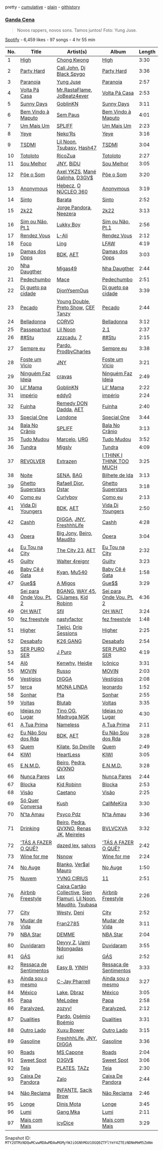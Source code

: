 pretty - [cumulative](/playlists/cumulative/37i9dQZF1DX59I2hjkhLtN.md) - [plain](/playlists/plain/37i9dQZF1DX59I2hjkhLtN) - [githistory](https://github.githistory.xyz/mackorone/spotify-playlist-archive/blob/main/playlists/plain/37i9dQZF1DX59I2hjkhLtN)

### [Ganda Cena](https://open.spotify.com/playlist/37i9dQZF1DX59I2hjkhLtN)

> Novos rappers, novos sons\. Tamos juntos! Foto: Yung Juse.

[Spotify](https://open.spotify.com/user/spotify) - 6,459 likes - 97 songs - 4 hr 55 min

| No. | Title | Artist(s) | Album | Length |
|---|---|---|---|---|
| 1 | [High](https://open.spotify.com/track/1RAjIfnjvCEQlalwjEIQjX) | [Chong Kwong](https://open.spotify.com/artist/0ckd5xl3yooOAZKClYktdr) | [High](https://open.spotify.com/album/0HrkY5KOogMeCdJUXyo4Bt) | 3:30 |
| 2 | [Party Hard](https://open.spotify.com/track/3x1lrn6EKBSM6yRXQwgzQX) | [Cali John](https://open.spotify.com/artist/44LkKBh5Gk5KLl2C7jIl7I), [Dj Black Spygo](https://open.spotify.com/artist/2A0VfJYVYzMd2EzexuHvjY) | [Party Hard](https://open.spotify.com/album/4UNhQRsBuhMbw5dL2C62Eo) | 3:36 |
| 3 | [Paranoia](https://open.spotify.com/track/6gWxs2UBdPiTs9D9LgrLjK) | [Yung Juse](https://open.spotify.com/artist/7HelyGdEBoc25C7inwIXVJ) | [Paranoia](https://open.spotify.com/album/4leqMHWzHssFnpsD8AclBr) | 2:57 |
| 4 | [Volta Pá Casa](https://open.spotify.com/track/3K0wXTTJiBIuUSRr77IQe2) | [Mr.RastaFlame](https://open.spotify.com/artist/5Azqkb62OwKGcNH9ucNwcd), [JoBeatz4ever](https://open.spotify.com/artist/7DbAUL53ZfWUiuT461grvD) | [Volta Pá Casa](https://open.spotify.com/album/3vV6vjYVLIEXFsroo4Gib1) | 2:53 |
| 5 | [Sunny Days](https://open.spotify.com/track/1SzOE79Umy051n5W8AurA4) | [GoblinKN](https://open.spotify.com/artist/0OJs0er3DOXBhjT6xZhNHA) | [Sunny Days](https://open.spotify.com/album/4OjoMiWyIYQkN5oshMfD1c) | 3:11 |
| 6 | [Bem Vindo à Maputo](https://open.spotify.com/track/1me9KgdKWaTXm8ihbieMlz) | [Sem Paus](https://open.spotify.com/artist/1eO3UFY5NF3M3VY8MOBbcE) | [Bem Vindo à Maputo](https://open.spotify.com/album/0pP2OqSFdvkTG9IcjfMOoJ) | 4:01 |
| 7 | [Um Mais Um](https://open.spotify.com/track/6H5dHSlFPPw4YBoTE7qO9B) | [SPLIFF](https://open.spotify.com/artist/2QPRzhivMb2TfzvZKpQYxL) | [Um Mais Um](https://open.spotify.com/album/7esXbDxgwjqbo2m9Wvux5J) | 2:23 |
| 8 | [Yeye](https://open.spotify.com/track/1xzkQc0ul2PAPvCrBmlWsb) | [Neko’Rs](https://open.spotify.com/artist/4zx51r3gseQXjy8yEs20ee) | [Yeye](https://open.spotify.com/album/00pJrdgOVZDGudXcBy6qOZ) | 3:16 |
| 9 | [TSDMI](https://open.spotify.com/track/6U99m3hDGKCv4qezHVKelQ) | [Lil Noon](https://open.spotify.com/artist/3e4WPDmHpNiXhaAy8tGfRs), [Tsubasv](https://open.spotify.com/artist/12LDzeztDQ0bk2C3SHjh7i), [Hash47](https://open.spotify.com/artist/3c9qJ1kCxoMGTGaj2kjedZ) | [TSDMI](https://open.spotify.com/album/3ewCPWjgJY7hDypBususY1) | 3:04 |
| 10 | [Totoloto](https://open.spotify.com/track/54NV8OT1s9YC1K7xpyjxOx) | [RicoZua](https://open.spotify.com/artist/7LQ86herEH95Gz10G9AEsa) | [Totoloto](https://open.spotify.com/album/5O9roURRhmpSDOs8840Ubn) | 2:27 |
| 11 | [Sou Melhor](https://open.spotify.com/track/4EfImrloio3uJYUYRYUr9E) | [JNY](https://open.spotify.com/artist/2JW7JPlsb29nRKl5yEVNru), [BiDU](https://open.spotify.com/artist/0g4pI2zFfWsjyvugZT0fBg) | [Sou Melhor](https://open.spotify.com/album/1iegzQePPFIidLy2H4Gq73) | 3:05 |
| 12 | [Põe o Som](https://open.spotify.com/track/42m8fsK3zmUoCLuFPENJfx) | [Axel YKZS](https://open.spotify.com/artist/2I0aOB0R09vFSHeZHs6xGK), [Mané Galinha](https://open.spotify.com/artist/3et8BhSKVuUPR7BIPPbvtV), [D3GV$](https://open.spotify.com/artist/7MIDIkZtju1sqG2WbbzxNS) | [Põe o Som](https://open.spotify.com/album/6LMoXWUe8p0RJ8Dn53559S) | 3:20 |
| 13 | [Anonymous](https://open.spotify.com/track/3K27rwWRxMEKCUmbnb9xXn) | [Hebecz](https://open.spotify.com/artist/6cxNecG2Z0Z4IKrgPLV49W), [O NÚCLEO 360](https://open.spotify.com/artist/2an0HLAQrLuRmr2z4OAl7O) | [Anonymous](https://open.spotify.com/album/3IsEzzDit3f383Jee4Y0jA) | 3:19 |
| 14 | [Sinto](https://open.spotify.com/track/5Uf9UCWdE5mBVI1R3cNuGy) | [Barata](https://open.spotify.com/artist/3rVH1MtVxsddVwm6QcEAMN) | [Sinto](https://open.spotify.com/album/0Yvz5ibzYfetFuhy2BcsCL) | 2:52 |
| 15 | [2k22](https://open.spotify.com/track/0bMb4w8Uo53ANVn9ddxAe5) | [Jorge Pandora](https://open.spotify.com/artist/4xYoLl7zQC7hFDLODIWX5S), [Neezera](https://open.spotify.com/artist/3iB3ABE3L1OedkwYVV9rrF) | [2k22](https://open.spotify.com/album/5p3LXoHKDc1SYkUfZL5UFL) | 3:13 |
| 16 | [Sim ou Não, Pt.1](https://open.spotify.com/track/1NTA44yi8RGGObPHuZO7zT) | [Lukky Boy](https://open.spotify.com/artist/5FlnhIR9qfozOYH8bfoeEF) | [Sim ou Não, Pt.1](https://open.spotify.com/album/5T0Q51iVVura4U4IKEhQQR) | 2:56 |
| 17 | [Rendez Vous](https://open.spotify.com/track/083SY7cT3XODPbG3rSteh6) | [L\-Ali](https://open.spotify.com/artist/2O6Oes2ZnqSwoUHFl7rTyy) | [Rendez Vous](https://open.spotify.com/album/63dhxW3bKwPsh7diCrP9Kh) | 2:12 |
| 18 | [Foco](https://open.spotify.com/track/61u9SJuUOLiC2rtVakPzW8) | [Ling](https://open.spotify.com/artist/3SPmDLybgj2SVqxXV2lcbL) | [LFAW](https://open.spotify.com/album/1i33gJTU7AV8QCfeLOhVZd) | 4:19 |
| 19 | [Damas dos Opps](https://open.spotify.com/track/6yyirBOiGfQQhuqpIim06A) | [BDK](https://open.spotify.com/artist/5Tc8YPgQE8QSBFEFioXGJj), [AET](https://open.spotify.com/artist/1PSaLNwxWV9e6NCrxNbpIu) | [Damas dos Opps](https://open.spotify.com/album/2bgd8LSar1o1zWZLgJfwfy) | 3:03 |
| 20 | [Nha Daugther](https://open.spotify.com/track/6EnjfHmcyU3qTIuA9slH45) | [Migas49](https://open.spotify.com/artist/6Hnrgc0O4rl4opKBup4reu) | [Nha Daugther](https://open.spotify.com/album/6NZoJF2r9wdqaYGhgaQTEF) | 2:44 |
| 21 | [Pedechumbo](https://open.spotify.com/track/4x9o74BdEEp0sJSAnEQuz0) | [Mace](https://open.spotify.com/artist/3wlTwr7nX3rilFm48w3bmB) | [Pedechumbo](https://open.spotify.com/album/11Om4h1jBirl5p4G9Cbf0D) | 2:51 |
| 22 | [Di gueto pa cidade](https://open.spotify.com/track/32kVYI2bJEXHN2J0gmSJKQ) | [DjonYsemOus](https://open.spotify.com/artist/6sPuD7z9pGFvaXwl4EFCgX) | [Di gueto pa cidade](https://open.spotify.com/album/5El4eOHhSvtSFcCCoARjWK) | 3:39 |
| 23 | [Pecado](https://open.spotify.com/track/037nl4abMdFwJ2WCSjFKyZ) | [Young Double](https://open.spotify.com/artist/7uxVtHLLKggSUN4MNqqBfY), [Preto Show](https://open.spotify.com/artist/4YlvKlWWHJl1TuXvrk94OW), [CEF Tanzy](https://open.spotify.com/artist/1H9tGEiPd91p977DunDG8G) | [Pecado](https://open.spotify.com/album/07WKzgoI77vB9qO4ei7Z40) | 2:44 |
| 24 | [Belladonna](https://open.spotify.com/track/6t2UFFBLs8LC3zOh5zlnc6) | [CORVO](https://open.spotify.com/artist/2hdw5BXedPFnS6Od3XC8ru) | [Belladonna](https://open.spotify.com/album/12qJjHY5zLzUYRpwiHQoaq) | 3:12 |
| 25 | [Passepartout](https://open.spotify.com/track/7FxwVjDWhKhRGQCBvWtAwA) | [Lil Noon](https://open.spotify.com/artist/3e4WPDmHpNiXhaAy8tGfRs) | [2.1](https://open.spotify.com/album/2cZYFROLCjFILt3fB3HnUm) | 2:37 |
| 26 | [\#\#Stu](https://open.spotify.com/track/6NaNEwnwIa9dqKcwLS7mil) | [zzzcadu](https://open.spotify.com/artist/0DIehbEcFbN8eTYPa8ebEf), [7](https://open.spotify.com/artist/6hoWo77VBtztMZ5tg5Mioo) | [\#\#Stu](https://open.spotify.com/album/63oJ3UVRUxKZAAkyi3dNnV) | 2:15 |
| 27 | [Sempre eu](https://open.spotify.com/track/4GiGijkuK5Y7hULCLRtJhT) | [Pardo](https://open.spotify.com/artist/7I2mGF3XBNuIa5hs1NeeGm), [ProdbyCharles](https://open.spotify.com/artist/0I1wWcI48vECAW39jPOehN) | [Sempre eu](https://open.spotify.com/album/6ESEobq4EDIQbBeuFEtdTj) | 3:38 |
| 28 | [Foste um Vício](https://open.spotify.com/track/205EI5BcZGUAmr2CDLT8Au) | [JNY](https://open.spotify.com/artist/2JW7JPlsb29nRKl5yEVNru) | [Foste um Vício](https://open.spotify.com/album/0YRohggaep7lzKfXr1xfxs) | 3:21 |
| 29 | [Ninguém Faz Ideia](https://open.spotify.com/track/6ZaVCWZIb8wiGrwFjcFadH) | [cravas](https://open.spotify.com/artist/3LuKat45xwOKJVMIxh7Bta) | [Ninguém Faz Ideia](https://open.spotify.com/album/0Qxl6uv7r0Bay9WQaGTJxY) | 2:49 |
| 30 | [Lil’ Mama](https://open.spotify.com/track/0PEx00oNeE6UfW0WTMJAhO) | [GoblinKN](https://open.spotify.com/artist/0OJs0er3DOXBhjT6xZhNHA) | [Lil’ Mama](https://open.spotify.com/album/561GPEQDZwXPwPPpmRVPIR) | 2:22 |
| 31 | [império](https://open.spotify.com/track/26G4jcrEsUKiVN4JGGTRYN) | [eddy0](https://open.spotify.com/artist/0IwWt2hhkBZeP8hpwjYrDZ) | [império](https://open.spotify.com/album/1oAPEjEXi5HB8bWLXMT0Ed) | 2:24 |
| 32 | [Fuinha](https://open.spotify.com/track/2sGTYRvUd3bP65Ax0CEoTR) | [Remedy DON Dadda](https://open.spotify.com/artist/4Pk4SkoJXaM7GCpRHKK8yL), [AET](https://open.spotify.com/artist/1PSaLNwxWV9e6NCrxNbpIu) | [Fuinha](https://open.spotify.com/album/02mqc3tqkacfrQon2RX9dj) | 2:40 |
| 33 | [Special One](https://open.spotify.com/track/0HPJcGkZpSI2evjzzivHXk) | [Londone](https://open.spotify.com/artist/1rCRiVBfLiDomUEUNGykT2) | [Special One](https://open.spotify.com/album/5HEchXSoc4SJnLjbVqGqFw) | 3:44 |
| 34 | [Bala No Crânio](https://open.spotify.com/track/6rT73pMVAgtm5cxr7sqpZt) | [SPLIFF](https://open.spotify.com/artist/2QPRzhivMb2TfzvZKpQYxL) | [Bala No Crânio](https://open.spotify.com/album/5eJNHIxUCMszMg1GdbuhQb) | 3:13 |
| 35 | [Tudo Mudou](https://open.spotify.com/track/2XfGBVchQoNXdxmiZTnhSP) | [Marcelo](https://open.spotify.com/artist/4vtDYMpNi4ZFBGjOie9rwM), [URG](https://open.spotify.com/artist/7kKEaWgCxK4lLwnrmsDZDL) | [Tudo Mudou](https://open.spotify.com/album/3rbUeYAIbQZnNJkEsia5kY) | 3:52 |
| 36 | [Tundra](https://open.spotify.com/track/6MBVLXWkylitlJOXb9nPsG) | [Migsly](https://open.spotify.com/artist/4T85tykJaQiepqhyyKurwZ) | [Tundra](https://open.spotify.com/album/3yM8zrPKGaGhxxvnzZEtUZ) | 4:09 |
| 37 | [REVOLVER](https://open.spotify.com/track/6Ncfl5A354xEKXWAxdp1bj) | [Extrazen](https://open.spotify.com/artist/2PcroavCL0hrKcRgRUGa7O) | [I THINK I THINK TOO MUCH](https://open.spotify.com/album/2YFKwrCMam3s3KWl97Rbwo) | 3:25 |
| 38 | [Noite](https://open.spotify.com/track/2VV8KZ7OfNoNcTdllfTSDB) | [SENA](https://open.spotify.com/artist/15J7l0QY1QxT79hd8zIH9x), [BAG](https://open.spotify.com/artist/3PJT4Sm6DjSKA6YJwcbCx5) | [Bilhete de Ida](https://open.spotify.com/album/1wJsKpaEFdeOjzq40QUnmI) | 3:13 |
| 39 | [Ghetto Superstars](https://open.spotify.com/track/1KVCbIvSAbLM7BOF3BjUO6) | [Rafaell Dior](https://open.spotify.com/artist/4G8d2H1R7P1rlGptL7Uzla), [Dstar](https://open.spotify.com/artist/3DdlhtzIfv8fBhO7kHgU1P) | [Ghetto Superstars](https://open.spotify.com/album/4lMmnsh3W2lCxnV9tm33nf) | 3:18 |
| 40 | [Como eu](https://open.spotify.com/track/0Nl5o1LvEhrgJvS8FRxSH8) | [Curlyboy](https://open.spotify.com/artist/3FzjJj14RiFMIe8dlYkFth) | [Como eu](https://open.spotify.com/album/2JxdsRAnxvSqSK4mODOsDi) | 2:13 |
| 41 | [Vida Di Youngers](https://open.spotify.com/track/3mrcQCfTL4SnxXkcYYOfo9) | [BDK](https://open.spotify.com/artist/5Tc8YPgQE8QSBFEFioXGJj), [AET](https://open.spotify.com/artist/1PSaLNwxWV9e6NCrxNbpIu) | [Vida Di Youngers](https://open.spotify.com/album/38UtNeNwDPLvYBzvQ4hWDq) | 2:50 |
| 42 | [Cashh](https://open.spotify.com/track/4dQPcRiNXw6idTGWW4ngZF) | [DIGGA](https://open.spotify.com/artist/1xaT7wj44eRYp4YHntRW6i), [JNY](https://open.spotify.com/artist/2JW7JPlsb29nRKl5yEVNru), [FreshhhLife](https://open.spotify.com/artist/5RBV8O5vegqvKHF8tiCz4O) | [Cashh](https://open.spotify.com/album/4Mi08knLklj8pKdeFfvhF5) | 4:28 |
| 43 | [Ópera](https://open.spotify.com/track/6WIcPOCaLiIVmFWPT38nhB) | [Big Jony](https://open.spotify.com/artist/6wrMJAqosSbDU8Zq0kt08M), [Beiro](https://open.spotify.com/artist/1woeDwFlKucZ8AtKLx9hnn), [Maudito](https://open.spotify.com/artist/3gdY1A4a32KWBCrahsPYiR) | [Ópera](https://open.spotify.com/album/3X5GQDNK0gT8QLacTHjrtn) | 3:04 |
| 44 | [Eu Tou na City](https://open.spotify.com/track/5GyTy7u9aYw6aqZ22ykvBQ) | [The City 23](https://open.spotify.com/artist/3AagU4UXWjabPDPYTKyzbD), [AET](https://open.spotify.com/artist/1PSaLNwxWV9e6NCrxNbpIu) | [Eu Tou na City](https://open.spotify.com/album/1XXsS6t4zfvPUsqEP3c3It) | 2:32 |
| 45 | [Guilty](https://open.spotify.com/track/2iF3roQUvbS7oPjGy5p7d8) | [Walter 4reignr](https://open.spotify.com/artist/0QzzLKzJwwEuw3TFt0A0Lt) | [Guilty](https://open.spotify.com/album/2JDDjfS8x9Bca4wE7Z2rhu) | 3:23 |
| 46 | [Baby Cê é Gata](https://open.spotify.com/track/2gmFueqqH3YAPjqWD079NW) | [Kyan](https://open.spotify.com/artist/05qCf6M7E7AxizHVmrcPqh), [Mu540](https://open.spotify.com/artist/13yQqjPy4Esq0Ru3R1fipU) | [Baby Cê é Gata](https://open.spotify.com/album/5f2JmFWYRce089Q0TTl0De) | 1:58 |
| 47 | [Gue$$](https://open.spotify.com/track/58D6c8fZ6GIV9BwVYk1SjT) | [A Migos](https://open.spotify.com/artist/7wGVWzuplGcxBMnF0EmfGV) | [Gue$$](https://open.spotify.com/album/6ou4Pclbyk6LAo0spPErzB) | 3:29 |
| 48 | [Sei para Onde Vou, Pt\. 2](https://open.spotify.com/track/7uxISvCC385JTdpoR7UpfT) | [BGANG](https://open.spotify.com/artist/3xAkUhhaPi6ocBsUJtENpY), [WAY 45](https://open.spotify.com/artist/5HecInQ5WBDHP4mkrU9TXv), [CiiJames](https://open.spotify.com/artist/6uobO59LVZ0nchjErsdFlX), [Kid Robinn](https://open.spotify.com/artist/1d6Yr0fkBLjrTW6bPHTzJd) | [Sei para Onde Vou, Pt\. 2](https://open.spotify.com/album/2DW2clrlidkgpdLOA2H5ml) | 4:36 |
| 49 | [OH WAIT](https://open.spotify.com/track/0BJ2rWE1NLyo4kaxi6CeOB) | [Sfil](https://open.spotify.com/artist/4SdefXsHLZnpwJGU5dgDcv) | [OH WAIT](https://open.spotify.com/album/06NGSUGd7nyodZFNeAYK6n) | 3:24 |
| 50 | [fez freestyle](https://open.spotify.com/track/1NIaNh4HkYvQO4xo1h8ea9) | [nastyfactor](https://open.spotify.com/artist/6txPp4e05GExCjHl2oELQ1) | [fez freestyle](https://open.spotify.com/album/5O0sxPyevZdjkp9dEmmlPn) | 1:48 |
| 51 | [Higher](https://open.spotify.com/track/7dLKewNgHXyIvGf7bR3gMo) | [Tieijci](https://open.spotify.com/artist/4anxxxE3Dilg7ugHS6plnH), [Drip Sessions](https://open.spotify.com/artist/2Nm88jt6GY4e5uucNuuUor) | [Higher](https://open.spotify.com/album/6ArQvuLEJEK44ybRpaALvl) | 2:25 |
| 52 | [Desabafo](https://open.spotify.com/track/3QCrLy3HWcBVVTsFh1qYyP) | [K26 GANG](https://open.spotify.com/artist/68OYr297NWEn4a1G8nm51k) | [Desabafo](https://open.spotify.com/album/0zsieLXAguJ86GOkirJc4r) | 2:54 |
| 53 | [SER PURO SER](https://open.spotify.com/track/6qXAKUpIcUw2yEyAqE8vz5) | [J Puro](https://open.spotify.com/artist/0YmfUBWWHzOlG92JNsqiFl) | [SER PURO SER](https://open.spotify.com/album/69QR1IQ0wpTLs9Yn8kfwXI) | 4:19 |
| 54 | [Alô](https://open.spotify.com/track/6BEujpD6k3AQqe7HlqURvJ) | [Kenwhy](https://open.spotify.com/artist/5Yp3BOk6SCxdUw914xgm3U), [Heidje](https://open.spotify.com/artist/5tm9w5jaG6pvK8Z0iRF0qx) | [Icônico](https://open.spotify.com/album/63AQQ7Eh9MIPM5EbPXfpu6) | 3:31 |
| 55 | [MOVIN](https://open.spotify.com/track/2VIK0WOACLzRdjqFkfLeK3) | [Russo](https://open.spotify.com/artist/2rxNBCnHbDhAbPpxRlGlYC) | [MOVIN](https://open.spotify.com/album/6NhhErSVuG794s8c80fFrB) | 2:03 |
| 56 | [Vestígios](https://open.spotify.com/track/3dRiraiBjHEAeNe6KX4pbv) | [DIGGA](https://open.spotify.com/artist/1xaT7wj44eRYp4YHntRW6i) | [Vestígios](https://open.spotify.com/album/2xtuekWysAdNlXfP9fsu5Y) | 2:08 |
| 57 | [terça](https://open.spotify.com/track/5ulRDeVBapMpRkpXPXWHYI) | [MONA LINDA](https://open.spotify.com/artist/3XzUVgrvEtWqDMNcMsoZxD) | [leonardo](https://open.spotify.com/album/6xzo7VdZDUWcE8u7q1a3P0) | 1:52 |
| 58 | [Sonhar](https://open.spotify.com/track/1jdkbqMCGE0E18Pk2aOawJ) | [Pta](https://open.spotify.com/artist/3VIQzyoHE4thDQjYkR0AEA) | [Sonhar](https://open.spotify.com/album/5kmrJzY3TS0ZkGUB0CvjoI) | 2:55 |
| 59 | [Voltas](https://open.spotify.com/track/2QxuKYDPFmvsOnlKGWKDSq) | [Blutab](https://open.spotify.com/artist/22kBEgCG7XpuS0OJS1vP07) | [Voltas](https://open.spotify.com/album/526Vh66gz5Dzg9jF0MW3PI) | 3:35 |
| 60 | [Ideias no Lugar](https://open.spotify.com/track/236dzRKMk5kfxGeyZVReyf) | [Tino OG](https://open.spotify.com/artist/4eS9qGsJeOE6d5cqAlfPST), [Madruga NGK](https://open.spotify.com/artist/6Jt35N2QzqzS7zFetDKC1c) | [Ideias no Lugar](https://open.spotify.com/album/7p3Y7vrj7Y6jArFG6VMAt6) | 4:30 |
| 61 | [A Tua Prima](https://open.spotify.com/track/7uWECm0QhLA96rT6xd4TQP) | [Nameless](https://open.spotify.com/artist/6piBXicdcbEJFJAdhvamMD) | [A Tua Prima](https://open.spotify.com/album/67BdsbFY2P6klujO5a55Gr) | 2:11 |
| 62 | [Eu Não Sou dos Rda](https://open.spotify.com/track/2HGROzT1iAqJEJIFmT0BID) | [BDK](https://open.spotify.com/artist/5Tc8YPgQE8QSBFEFioXGJj), [AET](https://open.spotify.com/artist/1PSaLNwxWV9e6NCrxNbpIu) | [Eu Não Sou dos Rda](https://open.spotify.com/album/4IHRBKwgFrKdMwUuRtTAdY) | 3:28 |
| 63 | [Quem](https://open.spotify.com/track/2UgBNhqNMdeDKJwUGclEJP) | [Kilate](https://open.spotify.com/artist/3tN78fjmBvWYfpWUEirKsc), [Sp Deville](https://open.spotify.com/artist/1wHB76zF5xN5iRX6Gcstsb) | [Quem](https://open.spotify.com/album/3lnwM1B8KcwaHeIJu2mWCm) | 2:49 |
| 64 | [KIWI](https://open.spotify.com/track/6Ccwm792CDDxGsaCXnzDP6) | [HeartLess](https://open.spotify.com/artist/72bZdVlE9OFvEJcWj7q23r) | [KIWI](https://open.spotify.com/album/6vpxyaBE5Fbt26igJAvxt3) | 3:05 |
| 65 | [E.N.M.D.](https://open.spotify.com/track/4Q2RneUcCBoj15VhkY4lkP) | [Beiro](https://open.spotify.com/artist/1woeDwFlKucZ8AtKLx9hnn), [Pedra](https://open.spotify.com/artist/0pqtHEnbvxrph9Rg21qqBa), [QVXNO](https://open.spotify.com/artist/7sQiNKC05009DdquIQkhYm) | [E.N.M.D.](https://open.spotify.com/album/42EFAGFV8BoluMcth8aO3k) | 3:28 |
| 66 | [Nunca Pares](https://open.spotify.com/track/6JJkSl7P73nkjWcGTXvINB) | [Lex](https://open.spotify.com/artist/0mXNHuEkPrnQlsxKsIqzBF) | [Nunca Pares](https://open.spotify.com/album/5MsuLAnLzlJ1ot80UoIwtz) | 2:44 |
| 67 | [Blocka](https://open.spotify.com/track/1x4EIQhc6HsEUPPIMeNip7) | [Kid Robinn](https://open.spotify.com/artist/1d6Yr0fkBLjrTW6bPHTzJd) | [Blocka](https://open.spotify.com/album/2PFJQSzCOGTpXrfJBVyYQ8) | 2:53 |
| 68 | [Visão](https://open.spotify.com/track/2weWvs8ezDfSCdsFw4BsfX) | [Caetano](https://open.spotify.com/artist/4aqasGVO55fAjt2wmZ9jS4) | [Visão](https://open.spotify.com/album/35KVKQTMmxlTd5pyWlOY0D) | 2:25 |
| 69 | [Só Quer Conversa](https://open.spotify.com/track/1BSjPJ7X1yyoyjOhKrcoFf) | [Kush](https://open.spotify.com/artist/0CwAQrSu25Y0N4l7APfHKj) | [CallMeKira](https://open.spotify.com/album/3iiC1ISEQw5UGP8m7oSua9) | 3:30 |
| 70 | [N'ta Amau](https://open.spotify.com/track/2dQeZjABhYmAHOf8hoa3dr) | [Psyco Pdz](https://open.spotify.com/artist/4lEJQE8znF91LHaCVhm6ZX) | [N'ta Amau](https://open.spotify.com/album/7ClEhkAX46ygzQGE3VuSWU) | 3:36 |
| 71 | [Drinking](https://open.spotify.com/track/1oa50ZBwLl1Ukxzi8fwQVa) | [Beiro](https://open.spotify.com/artist/1woeDwFlKucZ8AtKLx9hnn), [Pedra](https://open.spotify.com/artist/0pqtHEnbvxrph9Rg21qqBa), [QVXNO](https://open.spotify.com/artist/7sQiNKC05009DdquIQkhYm), [Renas JK](https://open.spotify.com/artist/3w4TDO85KCndvMgl7apsDx), [Meireles](https://open.spotify.com/artist/580dOPH0y6qmSC2ZDUHVTp) | [BVLVCXVA](https://open.spotify.com/album/2flLqc8X2A0C0qC1MoAay3) | 3:32 |
| 72 | ['TÁS A FAZER O QUÊ?](https://open.spotify.com/track/5zzFAHJvoHNdbxyxmSSn0y) | [dazed lex](https://open.spotify.com/artist/3CEB5Fx5pNe5hlLxjEiwpi), [salvxs](https://open.spotify.com/artist/5Dn3CffS4hYxI3yZXkfS4f) | ['TÁS A FAZER O QUÊ?](https://open.spotify.com/album/4vMrwJJCFKWr7zIBYnXe27) | 2:42 |
| 73 | [Wine for me](https://open.spotify.com/track/4x3qG5OWwVBFL7I7uNbiPE) | [Nsnow](https://open.spotify.com/artist/1Algk1jxKZzQc5OF1pDrxL) | [Wine for me](https://open.spotify.com/album/6B9wuurKE6Y6PTNRmzzGvk) | 2:24 |
| 74 | [No Auge](https://open.spotify.com/track/3x5GJdAjrriDjpiXBgirwA) | [Blanko](https://open.spotify.com/artist/45Tim2ONMuopCOzCaZUAaB), [Ver$al Mauro](https://open.spotify.com/artist/71E8IvfUhz76okrGG7zvjR) | [No Auge](https://open.spotify.com/album/5NNrm6BeGorpUpELB27Wyi) | 1:50 |
| 75 | [Nuvem](https://open.spotify.com/track/10AwYtKUb5h6nEbSiNlVvQ) | [YVNG CIRIUS](https://open.spotify.com/artist/49Vq1CEhXIzeNDnXPWYDzA) | [11](https://open.spotify.com/album/17i647lAXr88FRR46cWxJQ) | 2:51 |
| 76 | [Airbnb Freestyle](https://open.spotify.com/track/6gWKFWHDOscj9Tpj0WGf44) | [Caixa Cartão Collective](https://open.spotify.com/artist/58OjDxOOGxAHL8s2mxbLgk), [Sien Flamuri](https://open.spotify.com/artist/3YGLE82LHhzAbPJxtitUDD), [Lil Noon](https://open.spotify.com/artist/3e4WPDmHpNiXhaAy8tGfRs), [Maudito](https://open.spotify.com/artist/3gdY1A4a32KWBCrahsPYiR), [Tsubasa](https://open.spotify.com/artist/5WotU7HWC7eE9St4p10UV7) | [Airbnb Freestyle](https://open.spotify.com/album/1xRl3OUfHPzTL38VdfVrm8) | 2:26 |
| 77 | [City](https://open.spotify.com/track/6QEFHsS81ia1iN0DvGUfOC) | [Westy](https://open.spotify.com/artist/0QHhjrJBxwATyeg2xXzwbN), [Deni](https://open.spotify.com/artist/6HqlRHxDB2t1XzsLCmeK6G) | [City](https://open.spotify.com/album/09iif3XxLDwBr1JqaFUEeD) | 2:52 |
| 78 | [Mudar de Vida](https://open.spotify.com/track/1hZseTSC44S6Vl47mnrrdl) | [Fran2785](https://open.spotify.com/artist/6eQ7iZBPv29tBjdfSRgjw8) | [Mudar de Vida](https://open.spotify.com/album/1C13bMeZ5rSWWmEA3wqVPI) | 3:11 |
| 79 | [NBA Star](https://open.spotify.com/track/1dVRWLaapd5769U5Pp0EW0) | [DEMME](https://open.spotify.com/artist/6kFnnwnS7U9otVnD5iNFyQ) | [NBA Star](https://open.spotify.com/album/5tSUpw37pqA1NKkcpgkxdS) | 2:04 |
| 80 | [Duvidaram](https://open.spotify.com/track/2Ffk4TC5BOzlO0q02FFOH5) | [Deyyy Z](https://open.spotify.com/artist/6ooleSddRDlnv4z6ugA9B8), [Uami Ndongadas](https://open.spotify.com/artist/5Zk9sDo6b2WArX9zr7I4BC) | [Duvidaram](https://open.spotify.com/album/0PFaTFkikHfm9SmKE9leD4) | 3:55 |
| 81 | [GÁS](https://open.spotify.com/track/4aAG0xNK7yU7AX6vry7ssh) | [juri](https://open.spotify.com/artist/5UttZDIowGofKYbbZqSx0O) | [GÁS](https://open.spotify.com/album/1J8ZXd65c3wcXN3pI89b6J) | 2:52 |
| 82 | [Ressaca de Sentimentos](https://open.spotify.com/track/0QhEgmUhs8pgFkQQjD4zPx) | [Easy B](https://open.spotify.com/artist/3AgMg0N4qAog29ZoOYKZlP), [YINIH](https://open.spotify.com/artist/218uXP6ZurBAD9YqXcejmL) | [Ressaca de Sentimentos](https://open.spotify.com/album/3AMpPvpauQDoqCtKJ4pQ5B) | 3:33 |
| 83 | [Ainda sou o mesmo](https://open.spotify.com/track/2HOtjAjvFg8iT4DBheoc7m) | [C\-Jay Pharrell](https://open.spotify.com/artist/1PcrxA9clS0kWu7zpa74tj) | [Ainda sou o mesmo](https://open.spotify.com/album/55pNgUIZqZa8FclThuEDRP) | 3:27 |
| 84 | [México](https://open.spotify.com/track/0pDYDKL7Gsd333bEcEgtLO) | [Lake](https://open.spotify.com/artist/7yFz46AJxXLmMGwyHKcJ1p), [Dbraz](https://open.spotify.com/artist/4GtbhrPCLhHRVvpMrxClZl) | [México](https://open.spotify.com/album/4p8i8HdR8Sk2cM3l5F7q01) | 3:05 |
| 85 | [Papa](https://open.spotify.com/track/5zDpSgXwGPxoFMzU4ibble) | [MeLodee](https://open.spotify.com/artist/20NGAx3Juv4HaGjwBM9bpj) | [Papa](https://open.spotify.com/album/3aosEAehvS4wa2kTTTYIuY) | 2:58 |
| 86 | [Paralyzed.](https://open.spotify.com/track/02DGElKTTgmjelTjCPIPW5) | [zozyy!](https://open.spotify.com/artist/0ZaZIdgE7KOclOmuPzYJYR) | [Paralyzed.](https://open.spotify.com/album/4Tx03iHA9H5vxY2ZwSjTR5) | 2:12 |
| 87 | [Dualities](https://open.spotify.com/track/5ui2yq9Hk7jYm2hi1OUS2T) | [Pardo](https://open.spotify.com/artist/7I2mGF3XBNuIa5hs1NeeGm), [Osémio Boémio](https://open.spotify.com/artist/1ESj85JsWWKJuWrYo1eJfx) | [Dualities](https://open.spotify.com/album/7nkGlqdwF7TMIdVwpJkQpf) | 3:31 |
| 88 | [Outro Lado](https://open.spotify.com/track/2fgi0mopttzuF48jlFzM1A) | [Xuxu Bower](https://open.spotify.com/artist/5PLJ01HIqRRN5qTltrfPk7) | [Outro Lado](https://open.spotify.com/album/488SCUfGF0piVClmoSJd74) | 3:15 |
| 89 | [Gasoline](https://open.spotify.com/track/3cIv1Ct9pCkygvsawr9hub) | [FreshhhLife](https://open.spotify.com/artist/5RBV8O5vegqvKHF8tiCz4O), [JNY](https://open.spotify.com/artist/2JW7JPlsb29nRKl5yEVNru), [DIGGA](https://open.spotify.com/artist/1xaT7wj44eRYp4YHntRW6i) | [Gasoline](https://open.spotify.com/album/2MBstB7AuikcLshNNTfqBh) | 3:36 |
| 90 | [Roads](https://open.spotify.com/track/3HfAhtgBdCt5eDodsDMVUE) | [MS Capone](https://open.spotify.com/artist/1HOLnVK9G35A2MAqz2e8AP) | [Roads](https://open.spotify.com/album/5McMjC94XEKWJ01IP6lKoy) | 2:04 |
| 91 | [Sweet Spot](https://open.spotify.com/track/34OKMgqA9PgFjyCIRaW2zr) | [D3GV$](https://open.spotify.com/artist/7MIDIkZtju1sqG2WbbzxNS) | [Sweet Spot](https://open.spotify.com/album/5FoYHD1LpSPVPGGfd26D6p) | 3:06 |
| 92 | [Teia](https://open.spotify.com/track/0WO2C0embY06EtHVysWPnd) | [PLATES](https://open.spotify.com/artist/5CmHI0ta9VSlRtsi18kcSa), [TAZz](https://open.spotify.com/artist/3tBhm6KQi0f7CI1EbXseEO) | [Teia](https://open.spotify.com/album/2zntZIuVPxbQo5JmYEy6PB) | 2:30 |
| 93 | [Caixa De Pandora](https://open.spotify.com/track/5kqqiREyjP4QA4u1VvlcWj) | [Zalo](https://open.spotify.com/artist/401NM4m2Jvdjk0jH0B9YgL) | [Caixa De Pandora](https://open.spotify.com/album/0XK0GP79Ygn7QrdcvehAK8) | 2:44 |
| 94 | [Não Reclama](https://open.spotify.com/track/15FPsKZZPKJHepWm7cGssD) | [INFANTE](https://open.spotify.com/artist/3fPlXnjAgjxRkkv8XB1XMv), [Sacik Brow](https://open.spotify.com/artist/1n07xtEZwz3p8l5o7X8xo5) | [Não Reclama](https://open.spotify.com/album/4zFZjZXGisOmgHhZuvY26D) | 2:46 |
| 95 | [Longe](https://open.spotify.com/track/6f8pxYAEPtolYp4JKdh4YB) | [Dinis Mota](https://open.spotify.com/artist/4ZtaPrKdemEzqprB4bIzdx) | [Longe](https://open.spotify.com/album/0dX4dmqGhGmbDxiDq2ya1Q) | 3:45 |
| 96 | [Lumi](https://open.spotify.com/track/3T730d6ZWMwVnMXE51v2eY) | [Gang Mka](https://open.spotify.com/artist/0KXnikJ0xyK7bm4zOd5bs3) | [Lumi](https://open.spotify.com/album/0wx0yTWfXM641rHK9rFSr6) | 2:11 |
| 97 | [Mais com Mais](https://open.spotify.com/track/2pyR7awOZwuuozd8xVRzfp) | [icyDice](https://open.spotify.com/artist/3mI6DM0f0ybuKo8u9adlHL) | [Mais com Mais](https://open.spotify.com/album/2Zpw9FrdNCzkMhsgBT3eJm) | 3:29 |

Snapshot ID: `MTY2OTMzNDQwMCwwMDAwMDAwMGMyYWJiOGNhMGU1OGQ0ZTFlYmY4ZTEzNDNmMmM5ZmNm`
